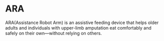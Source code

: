 # ARA
ARA(Assistance Robot Arm) is an assistive feeding device that helps older adults and individuals with upper-limb amputation eat comfortably and safely on their own—without relying on others.
